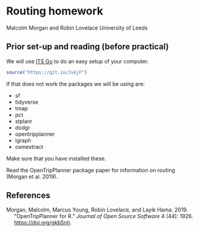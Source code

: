 Routing homework
================
Malcolm Morgan and Robin Lovelace
University of Leeds
<br/><img class="img-footer" alt="" src="https://comms.leeds.ac.uk/wp-content/themes/toolkit-wordpress-theme/img/logo.png">

## Prior set-up and reading (before practical)

We will use [ITS Go](https://itsleeds.github.io/go/) to do an easy setup
of your computer.

``` r
source("https://git.io/JvGjF")
```

If that does not work the packages we will be using are:

- sf
- tidyverse
- tmap
- pct
- stplanr
- dodgr
- opentripplanner
- igraph
- osmextract

Make sure that you have installed these.

Read the OpenTripPlanner package paper for information on routing
(Morgan et al. 2019).

## References

<div id="refs" class="references csl-bib-body hanging-indent">

<div id="ref-morgan_opentripplanner_2019" class="csl-entry">

Morgan, Malcolm, Marcus Young, Robin Lovelace, and Layik Hama. 2019.
“OpenTripPlanner for R.” *Journal of Open Source Software* 4 (44): 1926.
<https://doi.org/gkb5nh>.

</div>

</div>
